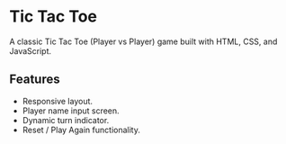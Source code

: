 # Tic Tac Toe

A classic Tic Tac Toe (Player vs Player) game built with HTML, CSS, and JavaScript.

## Features
- Responsive layout.
- Player name input screen.
- Dynamic turn indicator.
- Reset / Play Again functionality.